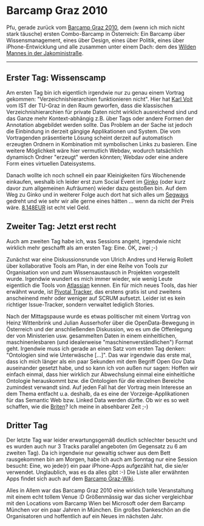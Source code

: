# Barcamp Graz 2010

Pfu, gerade zurück vom [Barcamp Graz 2010](http://barcamp-graz.at/), dem (wenn
ich mich nicht stark täusche) ersten Combo-Barcamp in Österreich: Ein Barcamp
über Wissensmanagement, eines über Design, eines über Politik, eines über
iPhone-Entwicklung und alle zusammen unter einem Dach: dem des [Wilden Mannes
in der Jakoministraße](http://barcamp-graz.at/2010/05/location-wilder-mann/).

--------------------------

## Erster Tag: Wissenscamp

Am ersten Tag bin ich eigentlich irgendwie nur zu genau einem Vortrag gekommen:
"Verzeichnishierarchien funktionieren nicht". Hier hat [Karl
Voit](https://online.tu-graz.ac.at/tug_online/visitenkarte.show_vcard?cperson_nr=36449)
vom IST der TU-Graz in den Raum geworfen, dass die klassischen
Verzeichnishierarchien für private Daten nicht wirklich ausreichend sind und das
Ganze mehr Kontext-abhängig z.B. über Tags oder andere Formen der Annotation
abgebildet werden sollte. Das Problem an der Sache ist jedoch die Einbindung in
derzeit gängige Applikationen und System. Die vom Vortragenden präsentierte
Lösung scheint derzeit auf automatisch erzeugten Ordnern in Kombination mit
symbolischen Links zu basieren. Eine weitere Möglichkeit wäre hier vermutlich
Webdav, wodurch tatsächlich dynamisch Ordner "erzeugt" werden könnten; Webdav
oder eine andere Form eines virtuellen Dateisystems.

Danach wollte ich noch schnell ein paar Kleinigkeiten fürs Wochenende
einkaufen, weshalb ich leider erst zum Social Event im
[Ginko](http://www.restaurant-ginko.at/) (oder kurz davor zum allgemeinen
Aufräumen) wieder dazu gestoßen bin. Auf dem Weg zu Ginko und in weiterer
Folge auch dort hat sich alles um [Segways](http://segway.at/) gedreht und wie
sehr wir alle gerne eines hätten ... wenn da nicht der Preis wäre.
[8.148EUR](http://www.segwayaustria.at//downloads/pdfs/20100129_Preisliste_SEGWAY_DE.pdf)
ist echt viel Geld.

## Zweiter Tag: Jetzt erst recht

Auch am zweiten Tag habe ich, was Sessions angeht, irgendwie nicht wirklich
mehr geschafft als am ersten Tag: Eine. OK, zwei ;-)

Zunächst war eine Diskussionsrunde von Ulrich Andres und Herwig Rollett über 
kollaborative Tools am Plan, in der eine Reihe von Tools zur Organisation von
und zum Wissensaustausch in Projekten vorgestellt wurde. Irgendwie wundert es mich
immer wieder, wie wenig Leute eigentlich die Tools von [Atlassian](http://www.atlassian.com/)
kennen. Ein für mich neues Tools, das hier erwähnt wurde, ist [Pivotal Tracker](http://www.pivotaltracker.com/),
das erstens gratis ist und zweitens anscheinend mehr oder weniger auf SCRUM 
aufsetzt. Leider ist es kein richtiger Issue-Tracker, sondern verwaltet 
lediglich Stories.

Nach der Mittagspause wurde es etwas politischer mit einem Vortrag von Heinz
Wittenbrink und Julian Ausserhofer über die OpenData-Bewegung in Österreich
und der anschließenden Diskussion, wo es um die Offenlegung der von
Ministerien usw.  gesammelten Daten in einem einheitlichen, maschinenlesbaren
(und idealerweise "maschinenverständlichen") Format geht. Irgendwie muss ich
gerade an einen Satz vom ersten Tag denken: "Ontologien sind wie Unterwäsche
[...]". Das war irgendwie das erste mal, dass ich mich länger als ein paar
Sekunden mit dem Begriff Open Gov Data auseinander gesetzt habe, und so kann
ich von außen nur sagen: Hoffen wir einfach einmal, dass hier wirklich zur
Abwechslung einmal eine einheitliche Ontologie herauskommt bzw. die Ontologien
für die einzelnen Bereiche zumindest verwandt sind. Auf jeden Fall hat der
Vortrag mein Interesse an dem Thema entfacht u.a. deshalb, da es eine der
Vorzeige-Applikationen für das Semantic Web bzw. Linked Data werden dürfte. Ob
wir es so weit schaffen, wie die [Briten](https://www.data.gov.uk/)? Ich meine
in absehbarer Zeit ;-)


## Dritter Tag

Der letzte Tag war leider erwartungsgemäß deutlich schlechter besucht und es
wurden auch nur 3 Tracks parallel angeboten (im Gegensatz zu 6 am zweiten Tag).
Da ich irgendwie nur gewaltig schwer aus dem Bett rausgekommen bin am Morgen, 
habe ich auch am Sonntag nur eine Session besucht: Eine, wo jede(r) ein paar 
iPhone-Apps aufgezählt hat, die sie/er verwendet. Unglaublich, was es da
alles gibt :-) Die Liste aller erwähnten Apps findet sich auch auf dem
[Barcamp Graz-Wiki](http://www.barcamp.at/BarCamp_Graz_2010_Day3/iCamp_session_iphoneapps).

Alles in Allem war das Barcamp Graz 2010 eine wirklich tolle Veranstaltung mit
einem echt tollem Venue :D Größenmässig war das sicher vergleichbar mit den
Locations vom Barcamp Wien bei Microsoft oder dem Barcamp München vor ein paar
Jahren in München. Ein großes Dankeschön an die Organisatoren und hoffentlich
auf ein Neues im nächsten Jahr.
